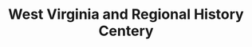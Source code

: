 ---
layout: repo
title: "West Virginia and Regional History Centery"
id: 3696
permalink: repos/3696/
---